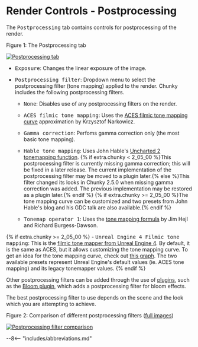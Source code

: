 # Render Controls - Postprocessing

The <samp>Postprocessing</samp> tab contains controls for postprocessing of the render.

<div class="figure" id="figure-1">
  <p class="figure">Figure 1: The Postprocessing tab</p>
  <div class="figureimgcontainer">
    <a href="../../../../../img/reference/user_interface/chunky/render_controls/postprocessing/postprocessing_tab.png">
      <img class="figure" src="../../../../../img/reference/user_interface/chunky/render_controls/postprocessing/postprocessing_tab.png" alt="Postprocessing tab">
    </a>
  </div>
</div>

- <samp>Exposure</samp>: Changes the linear exposure of the image.

- <samp>Postprocessing filter</samp>: Dropdown menu to select the postprocessing filter (tone mapping) applied to the render. Chunky includes the following postprocessing filters.

    - <samp>None</samp>: Disables use of any postprocessing filters on the render.

    - <samp>ACES filmic tone mapping</samp>: Uses the <a href="https://knarkowicz.wordpress.com/2016/01/06/aces-filmic-tone-mapping-curve/" target="_blank">ACES filmic tone mapping curve</a> approximation by Krzysztof Narkowicz.

    - <samp>Gamma correction</samp>: Perfoms gamma correction only (the most basic tone mapping). 

    - <samp>Hable tone mapping</samp>: Uses John Hable's <a href="http://filmicworlds.com/blog/filmic-tonemapping-operators/" target="_blank">Uncharted 2 tonemapping function</a>. {% if extra.chunky < 2_05_00 %}This postprocessing filter is currently missing gamma correction; this will be fixed in a later release. The current implementation of the postprocessing filter may be moved to a plugin later.{% else %}This filter changed its looks in Chunky 2.5.0 when missing gamma correction was added. The previous implementation may be restored as a plugin later.{% endif %} {% if extra.chunky >= 2_05_00 %}The tone mapping curve can be customized and two presets from John Hable's blog and his GDC talk are also available.{% endif %}

    - <samp>Tonemap operator 1</samp>: Uses the <a href="http://filmicworlds.com/blog/filmic-tonemapping-operators/" target="_blank">tone mapping formula</a> by Jim Hejl and Richard Burgess-Dawson.

{% if extra.chunky >= 2_05_00 %}
    - <samp>Unreal Engine 4 Filmic tone mapping</samp>: This is the <a href="https://docs.unrealengine.com/4.26/en-US/RenderingAndGraphics/PostProcessEffects/ColorGrading/" target="_blank">filmic tone mapper from Unreal Engine 4</a>. By default, it is the same as ACES, but it allows customizing the tone mapping curve. To get an idea for the tone mapping curve, check out <a href="https://www.desmos.com/calculator/h8rbdpawxj?lang=de" target="_blank">this graph</a>. The two available presets represent Unreal Engine's default values (ie. ACES tone mapping) and its legacy tonemapper values.
{% endif %}

 Other postprocessing filters can be added through the use of [plugins](../../../../../plugins/chunky_plugins), such as the [Bloom plugin](../../../../../plugins/plugin_list#bloom-plugin), which adds a postprocessing filter for bloom effects.

The best postprocessing filter to use depends on the scene and the look which you are attempting to achieve.

<div class="figure" id="figure-1">
  <p class="figure">Figure 2: Comparison of different postprocessing filters (<a href="https://github.com/chunky-dev/docs/tree/master/ChunkyDocs/docs/img/reference/user_interface/chunky/render_controls/postprocessing/examples/" target="_blank">full images</a>)</p>
  <div class="figureimgcontainer">
    <a href="../../../../../img/reference/user_interface/chunky/render_controls/postprocessing/examples/postprocessing_filter_comparison.png">
      <img class="figure" src="../../../../../img/reference/user_interface/chunky/render_controls/postprocessing/examples/postprocessing_filter_comparison.png" alt="Postprocessing filter comparison">
    </a>
  </div>
</div>

--8<-- "includes/abbreviations.md"
